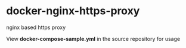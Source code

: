 # docker-nginx-https-proxy
nginx based https proxy

View **docker-compose-sample.yml** in the source repository for usage

